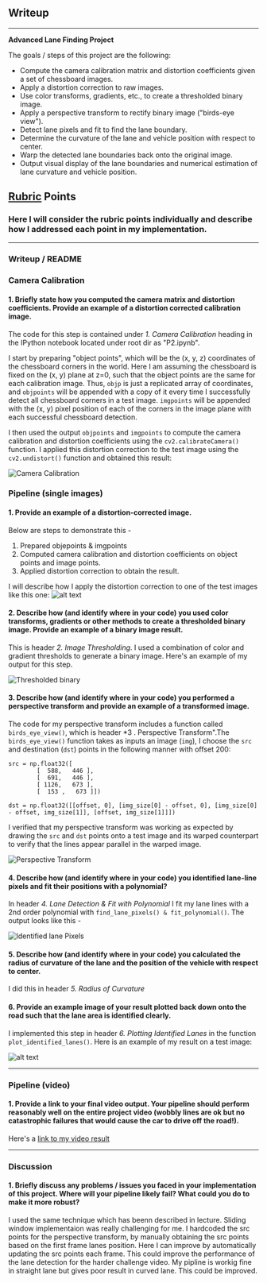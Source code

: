 ## Writeup


---

**Advanced Lane Finding Project**

The goals / steps of this project are the following:

* Compute the camera calibration matrix and distortion coefficients given a set of chessboard images.
* Apply a distortion correction to raw images.
* Use color transforms, gradients, etc., to create a thresholded binary image.
* Apply a perspective transform to rectify binary image ("birds-eye view").
* Detect lane pixels and fit to find the lane boundary.
* Determine the curvature of the lane and vehicle position with respect to center.
* Warp the detected lane boundaries back onto the original image.
* Output visual display of the lane boundaries and numerical estimation of lane curvature and vehicle position.

[//]: # (Image References)

[image1]: ./examples/undistort_output.png "Undistorted"
[image2]: ./test_images/test1.jpg "Road Transformed"
[image3]: ./examples/binary_combo_example.jpg "Binary Example"
[image4]: ./examples/warped_straight_lines.jpg "Warp Example"
[image5]: ./examples/color_fit_lines.jpg "Fit Visual"
[image6]: ./examples/example_output.jpg "Output"
[video1]: ./project_video.mp4 "Video"

## [Rubric](https://review.udacity.com/#!/rubrics/571/view) Points

### Here I will consider the rubric points individually and describe how I addressed each point in my implementation.  

---

### Writeup / README


### Camera Calibration

#### 1. Briefly state how you computed the camera matrix and distortion coefficients. Provide an example of a distortion corrected calibration image.

The code for this step is contained under *1. Camera Calibration* heading in the IPython notebook located under root dir as "P2.ipynb".

I start by preparing "object points", which will be the (x, y, z) coordinates of the chessboard corners in the world. Here I am assuming the chessboard is fixed on the (x, y) plane at z=0, such that the object points are the same for each calibration image.  Thus, `objp` is just a replicated array of coordinates, and `objpoints` will be appended with a copy of it every time I successfully detect all chessboard corners in a test image.  `imgpoints` will be appended with the (x, y) pixel position of each of the corners in the image plane with each successful chessboard detection.  

I then used the output `objpoints` and `imgpoints` to compute the camera calibration and distortion coefficients using the `cv2.calibrateCamera()` function.  I applied this distortion correction to the test image using the `cv2.undistort()` function and obtained this result: 

![Camera Calibration](https://github.com/jay-thakur/Advanced-Lane-Finding/tree/master/output_images/camera_calibration.jpg)

### Pipeline (single images)

#### 1. Provide an example of a distortion-corrected image.

Below are steps to demonstrate this - 
1. Prepared objepoints & imgpoints
2. Computed camera calibration and distortion coefficients on object points and image points.
3. Applied distortion correction to obtain the result.

I will describe how I apply the distortion correction to one of the test images like this one:
![alt text](https://github.com/jay-thakur/Advanced-Lane-Finding/tree/master/output_images/camera_calibration.jpg)


#### 2. Describe how (and identify where in your code) you used color transforms, gradients or other methods to create a thresholded binary image.  Provide an example of a binary image result.

This is header *2. Image Thresholding*. I used a combination of color and gradient thresholds to generate a binary image. Here's an example of my output for this step.

![Thresholded binary](https://github.com/jay-thakur/Advanced-Lane-Finding/tree/master/output_images/binary_threshold.png)

#### 3. Describe how (and identify where in your code) you performed a perspective transform and provide an example of a transformed image.

The code for my perspective transform includes a function called `birds_eye_view()`, which is header *3 . Perspective Transform".The `birds_eye_view()` function takes as inputs an image (`img`), I choose the `src` and destination (`dst`) points in the following manner with offset 200:

```
src = np.float32([
        [  588,   446 ],
        [  691,   446 ],
        [ 1126,   673 ],
        [  153 ,   673 ]])

dst = np.float32([[offset, 0], [img_size[0] - offset, 0], [img_size[0] - offset, img_size[1]], [offset, img_size[1]]])
```

I verified that my perspective transform was working as expected by drawing the `src` and `dst` points onto a test image and its warped counterpart to verify that the lines appear parallel in the warped image.

![Perspective Transform](https://github.com/jay-thakur/Advanced-Lane-Finding/tree/master/output_images/bird_eye_view.png)

#### 4. Describe how (and identify where in your code) you identified lane-line pixels and fit their positions with a polynomial?

In header *4. Lane Detection & Fit with Polynomial* I fit my lane lines with a 2nd order polynomial with `find_lane_pixels() & fit_polynomial()`. The output looks like this -

![Identified lane Pixels](https://github.com/jay-thakur/Advanced-Lane-Finding/tree/master/output_images/poly_fit.png)

#### 5. Describe how (and identify where in your code) you calculated the radius of curvature of the lane and the position of the vehicle with respect to center.

I did this in header *5. Radius of Curvature* 

#### 6. Provide an example image of your result plotted back down onto the road such that the lane area is identified clearly.

I implemented this step in header *6. Plotting Identified Lanes* in the function `plot_identified_lanes()`.  Here is an example of my result on a test image:

![alt text](https://github.com/jay-thakur/Advanced-Lane-Finding/tree/master/output_images/plotted_lane.png)

---

### Pipeline (video)

#### 1. Provide a link to your final video output.  Your pipeline should perform reasonably well on the entire project video (wobbly lines are ok but no catastrophic failures that would cause the car to drive off the road!).

Here's a [link to my video result](https://github.com/jay-thakur/Advanced-Lane-Finding/project_output_video.mp4)

---

### Discussion

#### 1. Briefly discuss any problems / issues you faced in your implementation of this project.  Where will your pipeline likely fail?  What could you do to make it more robust?

I used the same technique which has beenn described in lecture. Sliding window implementaion was really challenging for me. I hardcoded the src points for the perspective transform, by manually obtaining the src points based on the first frame lanes position. Here I can improve by automatically updating the src points each frame. This could improve the performance of the lane detection for the harder challenge video. My pipline is workig fine in straight lane but gives poor result in curved lane. This could be improved.  
